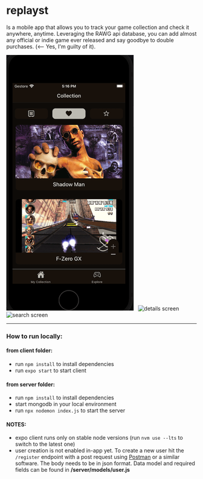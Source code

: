 # replayst

Is a mobile app that allows you to track your game collection and check it anywhere, anytime. Leveraging the RAWG api database, you can add almost any official or indie game ever released and say goodbye to double purchases. (<-- Yes, I'm guilty of it).

![favourites screen](https://github.com/grampassonnia/replayst/blob/master/compresspng/favourites.png?raw=true) &nbsp; ![details screen](https://github.com/grampassonnia/replayst/blob/master/compresspng/details.png?raw=true) &nbsp; ![search screen](https://github.com/grampassonnia/replayst/blob/master/compresspng/search.png?raw=true)

---

### How to run locally:

#### from client folder:
- run `npm install` to install dependencies
- run `expo start` to start client

#### from server folder:
- run `npm install` to install dependencies
- start mongodb in your local environment
- run `npx nodemon index.js` to start the server

#### NOTES:
- expo client runs only on stable node versions (run `nvm use --lts` to switch to the latest one)
- user creation is not enabled in-app yet. To create a new user hit the `/register` endpoint with a post request using [Postman](https://www.postman.com) or a similar software. The body needs to be in json format. Data model and required fields can be found in **/server/models/user.js**

